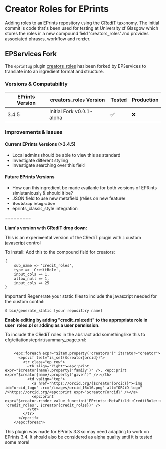 # Creator Roles for EPrints
Adding roles to an EPrints repository using the [CRediT](https://www.casrai.org/credit.html) taxonomy.
The initial commit is code that's been used for testing at University of Glasgow which stores the roles in a new compound field 'creators_roles' and provides associated phrases, workflow and render.

## EPServices Fork

The `eprintug` plugin [creators_roles](https://github.com/eprintsug/creators_roles) has been forked by EPServices to translate into an ingredient format and structure.

### Versions & Compatability

| EPrints Version | creators_roles Version | Tested | Production |
| ----------- | ----------- | ----------- | ----------- |
| 3.4.5 | Initial Fork v0.0.1-alpha | ✅ | ❌ |

### Improvements & Issues

#### Current EPrints Versions (>3.4.5)

- Local admins should be able to view this as standard
- Investigate different styling
- Investigate searching over this field

#### Future EPrints Versions

- How can this ingredient be made availanle for both versions of EPRints simlutaniously & should it be?
- JSON field to use new metafield (relies on new feature)
- Bootstrap integration
- eprints_classic_style integration

=========

**Liam's version with CRediT drop down:**

This is an experimental version of the CRediT plugin with a custom javascript control.

To install:
Add this to the compound field for creators:

```
{
	sub_name => 'credit_roles',
	type => 'CreditRole',
	input_cols => 1,
	allow_null => 1,
	input_cols => 25
}
```

Important! Regenerate your static files to include the javascript needed for the custom control:
```
$ bin/generate_static [your repository name]
```

**Enable editing by adding "credit_role:edit" to the appropriate role in user_roles.pl or adding as a user permission.**


To include the CRediT roles in the abstract add something like this to cfg/citations/eprint/summary_page.xml:
```

    <epc:foreach expr="$item.property('creators')" iterator="creator">
      <epc:if test="is_set($creator{orcid})">
        <tr class="ep_row">
          <th align="right"><epc:print expr="$creator{name}.property('family')" />, <epc:print expr="$creator{name}.property('given')" />:</th>
          <td valign="top">
            <a href="https://orcid.org/{$creator{orcid}}"><img id="orcid_logo" src="/images/orcid_16x16.png" alt="ORCiD logo" />https://orcid.org/<epc:print expr="$creator{orcid}" /></a>  
            <epc:print expr="$creator.render_value_function('EPrints::MetaField::CreditRole::render_value_function', 'credit_roles', $creator{credit_roles})" />
          </td>
        </tr>
      </epc:if>
    </epc:foreach>
```



This plugin was made for EPrints 3.3 so may need adapting to work on EPrints 3.4. It should also be considered as alpha quality until it is tested some more!



